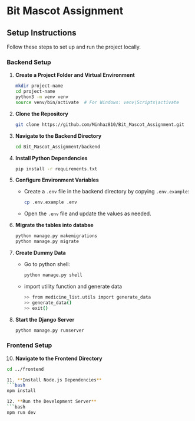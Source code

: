# Bit Mascot Assignment

## Setup Instructions

Follow these steps to set up and run the project locally.

### Backend Setup

1. **Create a Project Folder and Virtual Environment**
   ```bash
   mkdir project-name
   cd project-name
   python3 -m venv venv
   source venv/bin/activate  # For Windows: venv\Scripts\activate

2. **Clone the Repository**
   ```bash
   git clone https://github.com/Minhaz810/Bit_Mascot_Assignment.git

3. **Navigate to the Backend Directory**
   ```bash
   cd Bit_Mascot_Assignment/backend

4. **Install Python Dependencies**
   ```bash
   pip install -r requirements.txt

5. **Configure Environment Variables**
   - Create a `.env` file in the backend directory by copying `.env.example`:
     
     ```bash
     cp .env.example .env
     ```
   - Open the `.env` file and update the values as needed.

7. **Migrate the tables into databse**
     ```bash
     python manage.py makemigrations
     python manage.py migrate
     ```

8. **Create Dummy Data**
   - Go to python shell:
     
     ```bash
     python manage.py shell
     ```
   - import utility function and generate data
      ```bash
     >> from medicine_list.utils import generate_data
     >> generate_data()
     >> exit()
     ```

9. **Start the Django Server**
   ```bash
   python manage.py runserver

### Frontend Setup

10. **Navigate to the Frontend Directory**
   ```bash
   cd ../frontend
   
11. **Install Node.js Dependencies**
   ```bash
   npm install

12. **Run the Development Server**
   ```bash
   npm run dev
